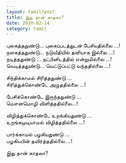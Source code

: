 ```yaml
---
layout: tamil/post
title: இது தான் காதலா?
date: 2010-02-14
category: tamil
---
```

<p>
புகைத்ததுண்டு... புகைப்படத்துடன் பேசியதில்லை ...! <br />
நகைத்ததுண்டு... நடுவீதியில் தனியாக இல்லை ...! <br />
நடித்ததுண்டு ... நட்பினிடத்தில் என்றுமில்லை  ...! <br />
வெடித்ததுண்டு... வெட்டுப்பட்டு வந்ததில்லை ...!
</p>

<p>சிந்திக்காமல் சிரித்ததுண்டு ... <br />
சிரித்துக்கொண்டே அழுததில்லை ...!
</p>

<p>பேசிக்கொண்டே இருந்ததுண்டு ... <br />
மௌனமொழி விளித்ததில்லை...!
</p>

<p>விழித்துக்கொண்டே உறங்கியதுண்டு ... <br />
உறங்கமுடியாமல் விழித்ததில்லை ...!
</p>

<p>பார்க்காமல் பழகியதுண்டு ... <br />
பழகியபின் தவிர்த்ததில்லை ...!
</p>

<p>இது தான் காதலா?</p>
